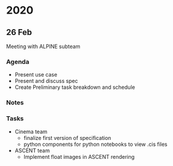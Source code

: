 # 2020

## 26 Feb

Meeting with ALPINE subteam

### Agenda

- Present use case
- Present and discuss spec
- Create Preliminary task breakdown and schedule

### Notes

### Tasks

- Cinema team
    - finalize first version of specification
    - python components for python notebooks to view .cis files
- ASCENT team
    - Implement float images in ASCENT rendering

